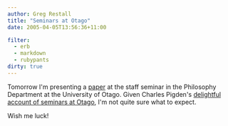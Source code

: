 ```yaml
---
author: Greg Restall
title: "Seminars at Otago"
date: 2005-04-05T13:56:36+11:00

filter:
  - erb
  - markdown
  - rubypants
dirty: true
---
```


Tomorrow I'm presenting a [paper](http://consequently.org/writing/minitrue) at the staff seminar in the Philosophy Department at the University of Otago.   Given Charles Pigden's [delightful account of seminars at Otago](http://www.otago.ac.nz/philosophy/history.html#10), I'm not quite sure what to expect.  

Wish me luck!